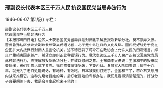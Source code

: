 ### 邢副议长代表本区三千万人民  抗议国民党当局非法行为

1946-06-07
第1版()
专栏：

    邢副议长代表本区三千万人民
    抗议国民党当局非法行为
    【本报邯郸四日电】边区人士获悉国民党当局非法封闭北平解放报及新华分社，莫不惊异义愤。晋冀鲁豫边区参议会副议长邢肇棠氏语记者：北平是中外注目的文化故都。国民党好战分子竟在企图扩大内战罪行封闭人民言论机关，这不特违背了蒋介石在政协会上允许人民的四项诺言，抑且严重损害国家尊严，希望立即纠正此种错误行为。我代表边区三千万人民严正抗议国民党当局此种非法行为，声援解放报及新华分社，并致以慰问之意。土布商李兴德说：主张和平的报纸就要封闭，俺们生意人都不答应。我们需要赚钱吃饭，不要内战。复员军人陈国宝说：我干十几年，就是为了老百姓能说话，有地种，有饭吃。日本被我们打败了，全国和平了，蒋介石又想用内战来推翻它，这种先堵老百姓的嘴，后打老百姓的卑鄙办法，我们是看得清清楚楚的，好战分子真要胡闹下去，我是会再拿起枪来干他的！
